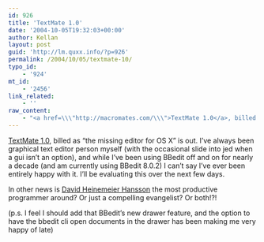 ```yaml
---
id: 926
title: 'TextMate 1.0'
date: '2004-10-05T19:32:03+00:00'
author: Kellan
layout: post
guid: 'http://lm.quxx.info/?p=926'
permalink: /2004/10/05/textmate-10/
typo_id:
    - '924'
mt_id:
    - '2456'
link_related:
    - ''
raw_content:
    - "<a href=\\\"http://macromates.com/\\\">TextMate 1.0</a>, billed as \\\"the missing editor for OS X\\\" is out.  I\\'ve always been graphical text editor person myself (with the occasional slide into jed when a gui isn\\'t an option), and while I\\'ve been using BBedit off and on for nearly a decade (and am currently using BBedit 8.0.2) I can\\'t say I\\'ve ever been entirely happy with it.  I\\'ll be evaluating this over the next few days.\n\nIn other news is <a href=\\\"http://www.loudthinking.com/\\\">David Heinemeier Hansson</a> the most productive programmer around?  Or just a compelling evangelist?  Or both!?!\n\n(p.s. I feel I should add that BBedit\\'s new drawer feature, and the option to have the bbedit cli open documents in the drawer has been making me very happy of late)"
---
```


[TextMate 1.0](http://macromates.com/), billed as “the missing editor for OS X” is out. I’ve always been graphical text editor person myself (with the occasional slide into jed when a gui isn’t an option), and while I’ve been using BBedit off and on for nearly a decade (and am currently using BBedit 8.0.2) I can’t say I’ve ever been entirely happy with it. I’ll be evaluating this over the next few days.

In other news is [David Heinemeier Hansson](http://www.loudthinking.com/) the most productive programmer around? Or just a compelling evangelist? Or both!?!

(p.s. I feel I should add that BBedit’s new drawer feature, and the option to have the bbedit cli open documents in the drawer has been making me very happy of late)